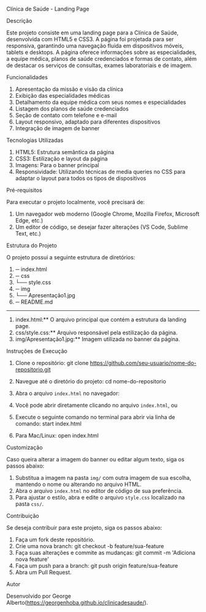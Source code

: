 Clínica de Saúde - Landing Page

Descrição

Este projeto consiste em uma landing page para a Clínica de Saúde, desenvolvida com HTML5 e CSS3. A página foi projetada para ser responsiva, garantindo uma navegação fluida em dispositivos móveis, tablets e desktops. A página oferece informações sobre as especialidades, a equipe médica, planos de saúde credenciados e formas de contato, além de destacar os serviços de consultas, exames laboratoriais e de imagem.

Funcionalidades

1.	Apresentação da missão e visão da clínica
2.	Exibição das especialidades médicas
3.	Detalhamento da equipe médica com seus nomes e especialidades
4.	Listagem dos planos de saúde credenciados
5.	Seção de contato com telefone e e-mail
6.	Layout responsivo, adaptado para diferentes dispositivos
7.	Integração de imagem de banner

Tecnologias Utilizadas

1.	HTML5: Estrutura semântica da página
2.	CSS3: Estilização e layout da página
3.	Imagens: Para o banner principal
4.	Responsividade: Utilizando técnicas de media queries no CSS para adaptar o layout para todos os tipos de dispositivos

Pré-requisitos

Para executar o projeto localmente, você precisará de:

1.	Um navegador web moderno (Google Chrome, Mozilla Firefox, Microsoft Edge, etc.)
2.	Um editor de código, se desejar fazer alterações (VS Code, Sublime Text, etc.)

Estrutura do Projeto

O projeto possui a seguinte estrutura de diretórios:

1.	─ index.html
2.	─ css
3.	└── style.css
4.	─ img
5.	└── Apresentação1.jpg
6.	─ README.md

____
1.	index.html:** O arquivo principal que contém a estrutura da landing page.
2.	css/style.css:** Arquivo responsável pela estilização da página.
3.	img/Apresentação1.jpg:** Imagem utilizada no banner da página.

Instruções de Execução

1. Clone o repositório:
   git clone https://github.com/seu-usuario/nome-do-repositorio.git
   
2. Navegue até o diretório do projeto:
   cd nome-do-repositorio

3. Abra o arquivo `index.html` no navegador:
1.	Você pode abrir diretamente clicando no arquivo `index.html`, ou
2.	Execute o seguinte comando no terminal para abrir via linha de comando:
     start index.html
3.	Para Mac/Linux:
     open index.html

Customização

Caso queira alterar a imagem do banner ou editar algum texto, siga os passos abaixo:
1.	Substitua a imagem na pasta `img/` com outra imagem de sua escolha, mantendo o nome ou alterando no arquivo HTML.
2.	Abra o arquivo `index.html` no editor de código de sua preferência.
3.	Para ajustar o estilo, abra e edite o arquivo `style.css` localizado na pasta `css/`.

Contribuição

Se deseja contribuir para este projeto, siga os passos abaixo:
1. Faça um fork deste repositório.
2. Crie uma nova branch:
   git checkout -b feature/sua-feature
3. Faça suas alterações e commite as mudanças:
   git commit -m 'Adiciona nova feature'
4. Faça um push para a branch:
   git push origin feature/sua-feature
5. Abra um Pull Request.

Autor

Desenvolvido por George Alberto(https://georgenhoba.github.io/clinicadesaude/).
